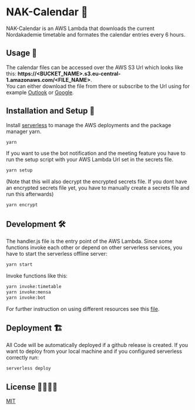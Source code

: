 # NAK-Calendar 📆

NAK-Calendar is an AWS Lambda that downloads the current Nordakademie timetable and formates the calendar entries every 6 hours.

## Usage 📄

The calendar files can be accessed over the AWS S3 Url which looks like this: **https://<BUCKET_NAME>.s3.eu-central-1.amazonaws.com/<FILE_NAME>**. <br/> You can either download the file from there or subscribe to the Url using for example [Outlook](https://support.microsoft.com/en-us/office/import-or-subscribe-to-a-calendar-in-outlook-on-the-web-503ffaf6-7b86-44fe-8dd6-8099d95f38df) or [Google](https://support.google.com/calendar/answer/37100).

## Installation and Setup 🏁

Install [serverless](https://serverless.com) to manage the AWS deployments
and the package manager yarn.

```bash
yarn
```

If you want to use the bot notification and the meeting feature you have to run the setup script with your AWS Lambda Url set in the secrets file.

```bash
yarn setup
```

(Note that this will also decrypt the encrypted secrets file. If you dont have an encrypted secrets file yet, you have to manually create a secrets file and run this afterwards)

```bash
yarn encrypt
```

## Development 🛠

The handler.js file is the entry point of the AWS Lambda. Since some functions invoke each other or depend on other serverless services, you have to start the serverless offline server:

```bash
yarn start
```

Invoke functions like this:

```bash
yarn invoke:timetable
yarn invoke:mensa
yarn invoke:bot
```

For further instruction on using different resources see this [file](resources/readme.md).

## Deployment 🏗

All Code will be automatically deployed if a github release is created.
If you want to deploy from your local machine and if you configured serverless correctly run:

```bash
serverless deploy
```

## License 👨‍⚖️👩‍⚖️

[MIT](https://choosealicense.com/licenses/mit/)
